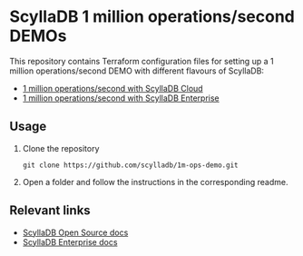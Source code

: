 # ScyllaDB 1 million operations/second DEMOs

This repository contains Terraform configuration files for setting up a 1 million operations/second DEMO with different flavours of ScyllaDB:
* [1 million operations/second with ScyllaDB Cloud](/scylladb-cloud)
* [1 million operations/second with ScyllaDB Enterprise](/scylladb-enterprise)

## Usage
1. Clone the repository
    ```
    git clone https://github.com/scylladb/1m-ops-demo.git
    ```
1. Open a folder and follow the instructions in the corresponding readme.

## Relevant links
* [ScyllaDB Open Source docs](https://opensource.docs.scylladb.com/stable/)
* [ScyllaDB Enterprise docs](https://enterprise.docs.scylladb.com)